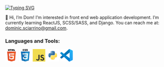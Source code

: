 [![Typing SVG](https://readme-typing-svg.herokuapp.com?multiline=true&width=500&lines=Dom%20Sciarrino%3A%20Frontend%20Web%20Developer++++++++++)](https://git.io/typing-svg)

👋 Hi, I’m Dom! I’m interested in front end web application development. I’m currently learning ReactJS, SCSS/SASS, and Django. You can reach me at: dominic.sciarrino@gmail.com.

<h3 align="left">Languages and Tools:</h3>

<code><img src="https://raw.githubusercontent.com/devicons/devicon/master/icons/html5/html5-original-wordmark.svg" alt="html5" width="40" height="40"/></code>
<code><img src="https://raw.githubusercontent.com/devicons/devicon/master/icons/css3/css3-original-wordmark.svg" alt="css3" width="40" height="40"/></code>
<code><img src="https://github.com/github/explore/blob/5fb7090e81b4a51ac3118180147bb4542c1d7eaf/topics/javascript/javascript.png" alt="javascript" width="40" height="40"></code>
<code><img src="https://github.com/github/explore/blob/5fb7090e81b4a51ac3118180147bb4542c1d7eaf/topics/python/python.png" alt="python" width="40" height="40"></code>
<code><img src="https://github.com/github/explore/blob/5fb7090e81b4a51ac3118180147bb4542c1d7eaf/topics/visual-studio-code/visual-studio-code.png" height="40" weight="40" alt="vs-code"></code>

<!--

## My Repos

[![Backer-V2](https://github-readme-stats.vercel.app/api/pin/?username=dpsciarrino&repo=Backer-V2&show_owner=true)](https://github.com/dpsciarrino/Backer-V2)

[![price-action-data-analysis](https://github-readme-stats.vercel.app/api/pin/?username=dpsciarrino&repo=price-action-data-analysis&show_owner=true)](https://github.com/dpsciarrino/price-action-data-analysis)

![Github stats](https://github-readme-stats.vercel.app/api?username=dpsciarrino&theme=highcontrast&show_icons=true&count_private=true)

-->
